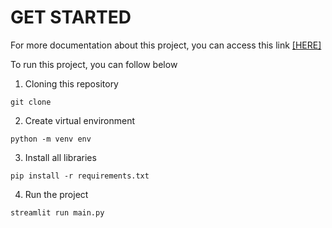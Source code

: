 # GET STARTED

For more documentation about this project, you can access this link [[HERE]]()

To run this project, you can follow below
1. Cloning this repository
```
git clone 
```

2. Create virtual environment
```
python -m venv env
```

3. Install all libraries
```
pip install -r requirements.txt
```

4. Run the project
```
streamlit run main.py
```